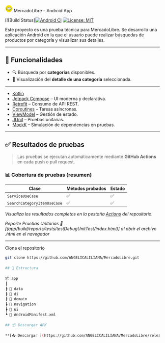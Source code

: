 <img src="app/src/main/res/drawable/rounded_mercado_libre.png" alt="Mercado Libre" width="24"/> MercadoLibre – Android App

[![Build Status][![Android CI](https://github.com/ANGELICALILIANA/MercadoLibre/actions/workflows/android.yml/badge.svg)](https://github.com/ANGELICALILIANA/MercadoLibre/actions/workflows/android.yml)
[![License: MIT](https://img.shields.io/badge/License-MIT-yellow.svg)](https://opensource.org/licenses/MIT)

Este proyecto es una prueba técnica para MercadoLibre. Se desarrolló una aplicación Android en la que el usuario puede realizar búsquedas de productos por categoría y visualizar sus detalles.

---

## 🧩 Funcionalidades

- 🔍 Búsqueda por **categorías** disponibles.
- 📁 Visualización del **detalle de una categoría** seleccionada.

---


- [Kotlin](https://kotlinlang.org/)
- [Jetpack Compose](https://developer.android.com/jetpack/compose) – UI moderna y declarativa.
- [Retrofit](https://square.github.io/retrofit/) – Consumo de API REST.
- [Coroutines](https://kotlinlang.org/docs/coroutines-overview.html) – Tareas asíncronas.
- [ViewModel](https://developer.android.com/topic/libraries/architecture/viewmodel) – Gestión de estado.
- [JUnit](https://junit.org/) – Pruebas unitarias.
- [MockK](https://mockk.io/) – Simulación de dependencias en pruebas.

---

## ✅ Resultados de pruebas

> Las pruebas se ejecutan automáticamente mediante **GitHub Actions** en cada push o pull request.

### 📊 Cobertura de pruebas (resumen)

| Clase                          | Métodos probados | Estado |
|-------------------------------|------------------|--------|
| `ServiceUseCase`              | ✅               | ✅     |
| `SearchCategoryItemUseCase`   | ✅               | ✅     |

_Visualiza los resultados completos en la pestaña [Actions](https://github.com/tu_usuario/tu_repo/actions) del repositorio._

_Reporte Pruebas Unitarias 📂 [(app/build/reports/tests/testDebugUnitTest/index.html)] al abrir el archivo .html en el navegador_

---


   Clona el repositorio
   ```bash
   git clone https://github.com/ANGELICALILIANA/MercadoLibre.git

## 📂 Estructura

📦 app
┃
┣ 📂 data
┣ 📂 di
┣ 📂 domain
┣ 📂 navigation
┣ 📂 ui
┗ 📄 AndroidManifest.xml

## 📦 Descargar APK

**[📥 Descargar ](https://github.com/ANGELICALILIANA/MercadoLibre/releases/latest/download/MercadoLibre.apk)**
